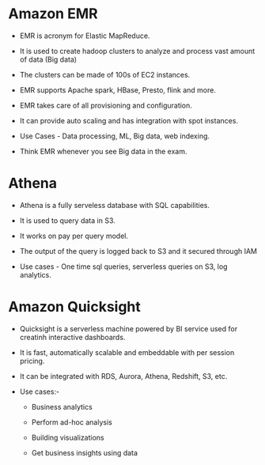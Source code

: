 # Amazon EMR

- EMR is acronym for Elastic MapReduce.

- It is used to create hadoop clusters to analyze and process vast amount of data (Big data)

- The clusters can be made of 100s of EC2 instances.

- EMR supports Apache spark, HBase, Presto, flink and more.

- EMR takes care of all provisioning and configuration.

- It can provide auto scaling and has integration with spot instances.

- Use Cases - Data processing, ML, Big data, web indexing.

- Think EMR whenever you see Big data in the exam.

# Athena

- Athena is a fully serveless database with SQL capabilities.

- It is used to query data in S3.

- It works on pay per query model.

- The output of the query is logged back to S3 and it secured through IAM

- Use cases - One time sql queries, serverless queries on S3, log analytics.

# Amazon Quicksight

- Quicksight is a serverless machine powered by BI service used for creatinh interactive dashboards.

- It is fast, automatically scalable and embeddable with  per session pricing.

- It can be integrated with RDS, Aurora, Athena, Redshift, S3, etc.

- Use cases:-
  
  - Business analytics
  
  - Perform ad-hoc analysis
  
  - Building visualizations
  
  - Get business insights using data


